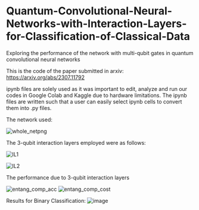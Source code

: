 # Quantum-Convolutional-Neural-Networks-with-Interaction-Layers-for-Classification-of-Classical-Data
Exploring the performance of the network with multi-qubit gates in quantum convolutional neural networks

This is the code of the paper submitted in arxiv: https://arxiv.org/abs/2307.11792

ipynb files are solely used as it was important to edit, analyze and run our codes in Google Colab and Kaggle due to hardware limitations.
The ipynb files are written such that a user can easily select ipynb cells to convert them into .py files.

The network used:

![whole_netpng](https://github.com/chacconed/Quantum-Convolutional-Neural-Networks-with-Interaction-Layers-for-Classification-of-Classical-Data/assets/69166614/a8c2b911-4d59-4d8d-a5a3-5f1fcd3f4122)

The 3-qubit interaction layers employed were as follows:

![IL1](https://github.com/chacconed/Quantum-Convolutional-Neural-Networks-with-Interaction-Layers-for-Classification-of-Classical-Data/assets/69166614/ba5c66df-9e65-41ce-95bb-d7e9cae16247)

![IL2](https://github.com/chacconed/Quantum-Convolutional-Neural-Networks-with-Interaction-Layers-for-Classification-of-Classical-Data/assets/69166614/bcf71771-a84b-4fc0-a8cf-989538b68814)



The performance due to 3-qubit interaction layers

![entang_comp_acc](https://github.com/chacconed/Quantum-Convolutional-Neural-Networks-with-Interaction-Layers-for-Classification-of-Classical-Data/assets/69166614/95e85777-9adc-4a5d-b7cf-b437e1e47bfc)
![entang_comp_cost](https://github.com/chacconed/Quantum-Convolutional-Neural-Networks-with-Interaction-Layers-for-Classification-of-Classical-Data/assets/69166614/6e35c8e4-4130-4f81-86b0-e64b705e65e4)

Results for Binary Classification:
![image](https://github.com/chacconed/Quantum-Convolutional-Neural-Networks-with-Interaction-Layers-for-Classification-of-Classical-Data/assets/69166614/753f5b2b-d463-4326-93dd-63dbd430f7be)


